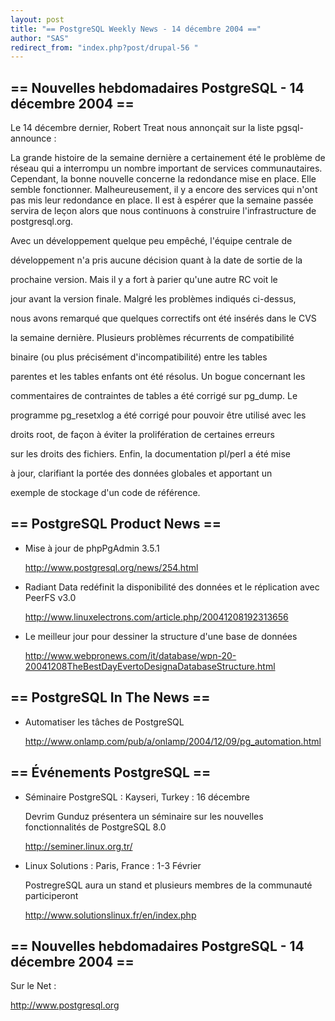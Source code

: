 ```yaml
---
layout: post
title: "== PostgreSQL Weekly News - 14 décembre 2004 =="
author: "SAS"
redirect_from: "index.php?post/drupal-56 "
---
```



<h2>== Nouvelles hebdomadaires PostgreSQL - 14 décembre 2004 ==</h2>

<p>Le 14 décembre dernier, Robert Treat nous annonçait sur la liste pgsql-announce&nbsp;:</p>

<p>La grande histoire de la semaine dernière a certainement été le problème de réseau qui a interrompu un nombre important de services communautaires. Cependant, la bonne nouvelle concerne la redondance mise en place. Elle semble fonctionner. Malheureusement, il y a encore des services qui n'ont pas mis leur redondance en place. Il est à espérer que la semaine passée servira de leçon alors que nous continuons à construire l'infrastructure de postgresql.org.

</p>

<p>Avec un développement quelque peu empêché, l'équipe centrale de

développement n'a pris aucune décision quant à la date de sortie de la

prochaine version. Mais il y a fort à parier qu'une autre RC voit le

jour avant la version finale. Malgré les problèmes indiqués ci-dessus,

nous avons remarqué que quelques correctifs ont été insérés dans le CVS

la semaine dernière. Plusieurs problèmes récurrents de compatibilité

binaire (ou plus précisément d'incompatibilité) entre les tables

parentes et les tables enfants ont été résolus. Un bogue concernant les

commentaires de contraintes de tables a été corrigé sur pg_dump. Le

programme pg_resetxlog a été corrigé pour pouvoir être utilisé avec les

droits root, de façon à éviter la prolifération de certaines erreurs

sur les droits des fichiers. Enfin, la documentation pl/perl a été mise

à jour, clarifiant la portée des données globales et apportant un

exemple de stockage d'un code de référence.</p>

<!--more-->


<h2>== PostgreSQL Product News ==</h2>

<ul>

<li>Mise à jour de phpPgAdmin 3.5.1<br />

<a href="http://www.postgresql.org/news/254.html">http://www.postgresql.org/news/254.html</a></li>

<li>Radiant Data redéfinit la disponibilité des données et le réplication avec PeerFS v3.0<br />

<a href="http://www.linuxelectrons.com/article.php/20041208192313656">http://www.linuxelectrons.com/article.php/20041208192313656</a></li>

<li>Le meilleur jour pour dessiner la structure d'une base de données<br />

<a href="http://www.webpronews.com/it/database/wpn-20-20041208TheBestDayEvertoDesignaDatabaseStructure.html">http://www.webpronews.com/it/database/wpn-20-20041208TheBestDayEvertoDesignaDatabaseStructure.html</a></li>

</ul>

<h2>== PostgreSQL In The News ==</h2>

<ul>

<li>Automatiser les tâches de PostgreSQL<br />

<a href="http://www.onlamp.com/pub/a/onlamp/2004/12/09/pg_automation.html">http://www.onlamp.com/pub/a/onlamp/2004/12/09/pg_automation.html</a></li>

</ul>

<h2>== Événements PostgreSQL ==</h2>

<ul>

<li>Séminaire PostgreSQL&nbsp;: Kayseri, Turkey&nbsp;: 16 décembre<br />

Devrim Gunduz présentera un séminaire sur les nouvelles fonctionnalités de PostgreSQL 8.0<br />

<a href="http://seminer.linux.org.tr/">http://seminer.linux.org.tr/</a></li>

<li>Linux Solutions&nbsp;: Paris, France&nbsp;: 1-3 Février<br />

PostregreSQL aura un stand et plusieurs membres de la communauté participeront<br />

<a href="http://www.solutionslinux.fr/en/index.php">http://www.solutionslinux.fr/en/index.php</a></li>

</ul>

<h2>== Nouvelles hebdomadaires PostgreSQL - 14 décembre 2004 ==</h2>

<p>Sur le Net&nbsp;:

<a href="http://www.postgresql.org">http://www.postgresql.org</a></p>